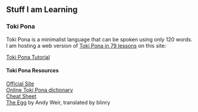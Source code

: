 ## Stuff I am Learning

### Toki Pona
Toki Pona is a minimalist language that can be spoken using only 120 words.  
I am hosting a web version of [Toki Pona in 79 lessons](https://aiki.pbworks.com/f/tp+in+76+lessons+English.pdf) on this site:

[Toki Pona Tutorial](TokiPona.md)

#### Toki Pona Resources
[Official Site](https://tokipona.org/)  
[Online Toki Pona dictionary](https://lipu-linku.github.io/)  
[Cheat Sheet](https://blinry.org/toki-pona-cheat-sheet/toki-pona-cheat-sheet.pdf)  
[The Egg](https://blinry.org/sike-mama/) by Andy Weir, translated by blinry  
